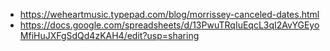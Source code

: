 - https://weheartmusic.typepad.com/blog/morrissey-canceled-dates.html
- https://docs.google.com/spreadsheets/d/13PwuTRqIuEqcL3qI2AvYGEyoMfiHuJXFgSdQd4zKAH4/edit?usp=sharing
